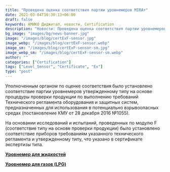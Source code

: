 ```yaml
---
title: "Проведена оценка соответствия партии уровнемеров MIRA+"
date: 2021-03-04T10:30:13+06:00
draft: false
keywords: АМИКО Диджитал, новости, Certification
description: "Новости: Проведена оценка соответствия партии уровнемеров MIRA+"
bg_image: "images/bg/news-banner.jpg"
image: "/images/blog/certExF-sensor.jpg"
image_webp: "/images/blog/certExF-sensor.webp"
image_sm: "/images/blog/certExF-sensor-sm.jpg"
image_webp_sm: "/images/blog/certExF-sensor-sm.webp"
author: ""
categories: ["Certification"]
tags: ["Level_Sensor", "Certificate", "Ex"]
type: "post"
---
```


Уполноченным органом по оценке соответствия было установлено соответствие партии уровнемеров утвержденному типу на основе процедуры проверки продукции по выполнению требований Технического регламента оборудования и защитных систем, предназначенных для использования в потенциально взрывоопасных средах (постановление КМУ от 28 декабря 2016 №1055).

На основании исследований и испытаний, проведенных по модулю F (соответствие типу на основе проверки продукции) было установлено соответствие приборов требованиям указанного технического регламента и утвержденному типу, что указано в сертификате экспертизы типа.

**[Уровнемер для жидкостей](/ru/level-sensor/)**

**[Уровнемер для газов (LPG)](/ru/level-sensor-lpg/)**